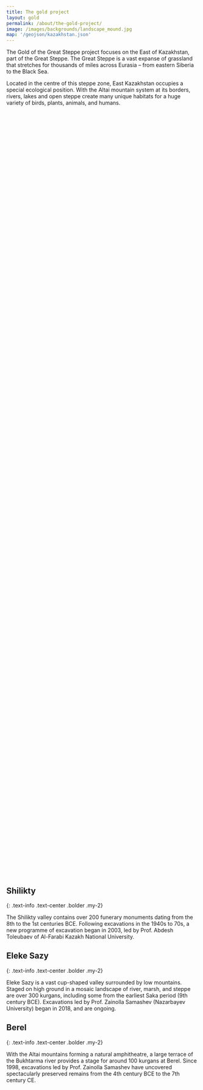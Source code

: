 ```yaml
---
title: The gold project
layout: gold
permalink: /about/the-gold-project/
image: /images/backgrounds/landscape_mound.jpg
map: '/geojson/kazakhstan.json'
---
```


The Gold of the Great Steppe project focuses on the East of Kazakhstan, part of the Great Steppe. The Great Steppe is a vast expanse of grassland that stretches for thousands of miles across Eurasia – from eastern Siberia to the Black Sea.

Located in the centre of this steppe zone, East Kazakhstan occupies a special ecological position. With the Altai mountain system at its borders, rivers, lakes and open steppe create many unique habitats for a huge variety of birds, plants, animals, and humans.


<div class="mb-3 mt-3" id="map-stan">
  <div id="map" style="width: 100%; height: 50vh;"></div>
</div>


## Shilikty
{: .text-info .text-center .bolder .my-2}

The Shilikty valley contains over 200 funerary monuments dating from the 8th to the 1st centuries BCE. Following excavations in the 1940s to 70s, a new programme of excavation began in 2003, led by Prof. Abdesh Toleubaev of Al-Farabi Kazakh National University.

<!-- {::options parse_block_html="true" /}
<figure class="figure">
![Stag on tip toes]({{site.baseurl}}/images/objects/stag-on-tiptoes.jpg){: .img-fluid .float-right .p-3 .figure-img }
<figcaption class="figure-caption">
   Photographed by by Yevgeniy Domashev
</figcaption>
</figure>   -->


## Eleke Sazy
{: .text-info .text-center .bolder .my-2}

Eleke Sazy is a vast cup-shaped valley surrounded by low mountains. Staged on high ground in a mosaic landscape of river, marsh, and steppe are over 300 kurgans, including some from the earliest Saka period (9th century BCE). Excavations led by Prof. Zainolla Samashev (Nazarbayev University) began in 2018, and are ongoing.


## Berel
{: .text-info .text-center .bolder .my-2}

With the Altai mountains forming a natural amphitheatre, a large terrace of the Bukhtarma river provides a stage for around 100 kurgans at Berel. Since 1998, excavations led by Prof. Zainolla Samashev have uncovered spectacularly preserved remains from the 4th century BCE to the 7th century CE.

<!--
{::options parse_block_html="true" /}
<figure class="figure">
![Stag on tip toes]({{site.baseurl}}/images/objects/stag-on-tiptoes.jpg){: .img-fluid .float-right .p-3 .figure-img }
<figcaption class="figure-caption">
   Photographed by by Yevgeniy Domashev
</figcaption>
</figure>   -->
